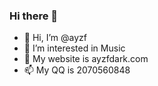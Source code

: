 ### Hi there 👋
- 👋 Hi, I’m @ayzf
- 👀 I’m interested in Music
- 🌱 My website is ayzfdark.com
- 📫 My QQ is 2070560848
<!--
**ayzfshadow/ayzfshadow** is a ✨ _special_ ✨ repository because its `README.md` (this file) appears on your GitHub profile.

Here are some ideas to get you started:
-->
